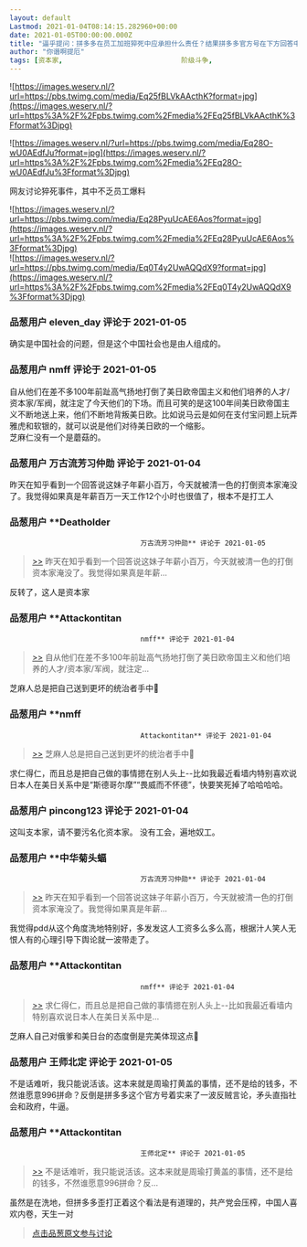 ```yaml
---
layout: default
Lastmod: 2021-01-04T08:14:15.282960+00:00
date: 2021-01-05T00:00:00.000Z
title: "逼乎提问：拼多多在员工加班猝死中应承担什么责任？结果拼多多官方号在下方回答中推卸责任"
author: "你谮啊提厄"
tags: [资本家,								阶级斗争,								特色党,								打工人,								改开]
---
```


![https://images.weserv.nl/?url=https://pbs.twimg.com/media/Eq25fBLVkAActhK?format=jpg](https://images.weserv.nl/?url=https%3A%2F%2Fpbs.twimg.com%2Fmedia%2FEq25fBLVkAActhK%3Fformat%3Djpg)  
  
![https://images.weserv.nl/?url=https://pbs.twimg.com/media/Eq28O-wU0AEdfJu?format=jpg](https://images.weserv.nl/?url=https%3A%2F%2Fpbs.twimg.com%2Fmedia%2FEq28O-wU0AEdfJu%3Fformat%3Djpg)  
  
  
  
  
网友讨论猝死事件，其中不乏员工爆料  
  
![https://images.weserv.nl/?url=https://pbs.twimg.com/media/Eq28PyuUcAE6Aos?format=jpg](https://images.weserv.nl/?url=https%3A%2F%2Fpbs.twimg.com%2Fmedia%2FEq28PyuUcAE6Aos%3Fformat%3Djpg)  
![https://images.weserv.nl/?url=https://pbs.twimg.com/media/Eq0T4y2UwAQQdX9?format=jpg](https://images.weserv.nl/?url=https%3A%2F%2Fpbs.twimg.com%2Fmedia%2FEq0T4y2UwAQQdX9%3Fformat%3Djpg)

            
### 品葱用户 **eleven_day** 评论于 2021-01-05
        
确实是中国社会的问题，但是这个中国社会也是由人组成的。
        


            
### 品葱用户 **nmff** 评论于 2021-01-05
        
自从他们在差不多100年前趾高气扬地打倒了美日欧帝国主义和他们培养的人才/资本家/军阀，就注定了今天他们的下场。而且可笑的是这100年间美日欧帝国主义不断地送上来，他们不断地背叛美日欧。比如说马云是如何在支付宝问题上玩弄雅虎和软银的，就可以说是他们对待美日欧的一个缩影。  
芝麻仁没有一个是蘑菇的。
        


            
### 品葱用户 **万古流芳习仲勋** 评论于 2021-01-04
        
昨天在知乎看到一个回答说这妹子年薪小百万，今天就被清一色的打倒资本家淹没了。我觉得如果真是年薪百万一天工作12个小时也很值了，根本不是打工人
        


            
### 品葱用户 **Deatholder				
									万古流芳习仲勋** 评论于 2021-01-05
        
> [\>>]( "/article/item_id-576172#") 昨天在知乎看到一个回答说这妹子年薪小百万，今天就被清一色的打倒资本家淹没了。我觉得如果真是年薪...

  
  
反转了，这人是资本家
        


            
### 品葱用户 **Attackontitan				
									nmff** 评论于 2021-01-04
        
> [\>>]( "/article/item_id-576167#") 自从他们在差不多100年前趾高气扬地打倒了美日欧帝国主义和他们培养的人才/资本家/军阀，就注定...

  
芝麻人总是把自己送到更坏的统治者手中🤣
        


            
### 品葱用户 **nmff				
									Attackontitan** 评论于 2021-01-04
        
> [\>>]( "/article/item_id-576176#") 芝麻人总是把自己送到更坏的统治者手中🤣

  
求仁得仁，而且总是把自己做的事情摁在别人头上--比如我最近看墙内特别喜欢说日本人在美日关系中是“斯德哥尔摩”“畏威而不怀德”，快要笑死掉了哈哈哈哈。
        


            
### 品葱用户 **pincong123** 评论于 2021-01-04
        
这叫支本家，请不要污名化资本家。 没有工会，遍地奴工。
        


            
### 品葱用户 **中华菊头蝠				
									万古流芳习仲勋** 评论于 2021-01-04
        
> [\>>]( "/article/item_id-576172#") 昨天在知乎看到一个回答说这妹子年薪小百万，今天就被清一色的打倒资本家淹没了。我觉得如果真是年薪...

  
  
我觉得pdd从这个角度洗地特别好，多发发这人工资多么多么高，根据汁人笑人无恨人有的心理引导下舆论就一波带走了。
        


            
### 品葱用户 **Attackontitan				
									nmff** 评论于 2021-01-04
        
> [\>>]( "/article/item_id-576178#") 求仁得仁，而且总是把自己做的事情摁在别人头上--比如我最近看墙内特别喜欢说日本人在美日关系中是...

  
芝麻人自己对俄爹和美日台的态度倒是完美体现这点🤣
        


            
### 品葱用户 **王师北定** 评论于 2021-01-05
        
不是话难听，我只能说活该。这本来就是周瑜打黄盖的事情，还不是给的钱多，不然谁愿意996拼命？反倒是拼多多这个官方号着实来了一波反贼言论，矛头直指社会和政府，牛逼。
        


            
### 品葱用户 **Attackontitan				
									王师北定** 评论于 2021-01-05
        
> [\>>]( "/article/item_id-576213#") 不是话难听，我只能说活该。这本来就是周瑜打黄盖的事情，还不是给的钱多，不然谁愿意996拼命？反...

  
虽然是在洗地，但拼多多歪打正着这个看法是有道理的，共产党会压榨，中国人喜欢内卷，天生一对
        






> [点击品葱原文参与讨论](https://pincong.rocks/article/28125)

